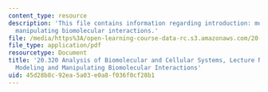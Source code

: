 ```yaml
---
content_type: resource
description: 'This file contains information regarding introduction: modeling and
  manipulating biomolecular interactions.'
file: /media/https%3A/open-learning-course-data-rc.s3.amazonaws.com/20-320-analysis-of-biomolecular-and-cellular-systems-fall-2012/45d28b8c92ea5a03e0a8f036f0cf28b1_MIT20_320F12_Sectn_Intr.pdf
file_type: application/pdf
resourcetype: Document
title: '20.320 Analysis of Biomolecular and Cellular Systems, Lecture Notes: Introduction:
  Modeling and Manipulating Biomolecular Interactions'
uid: 45d28b8c-92ea-5a03-e0a8-f036f0cf28b1
---
```

